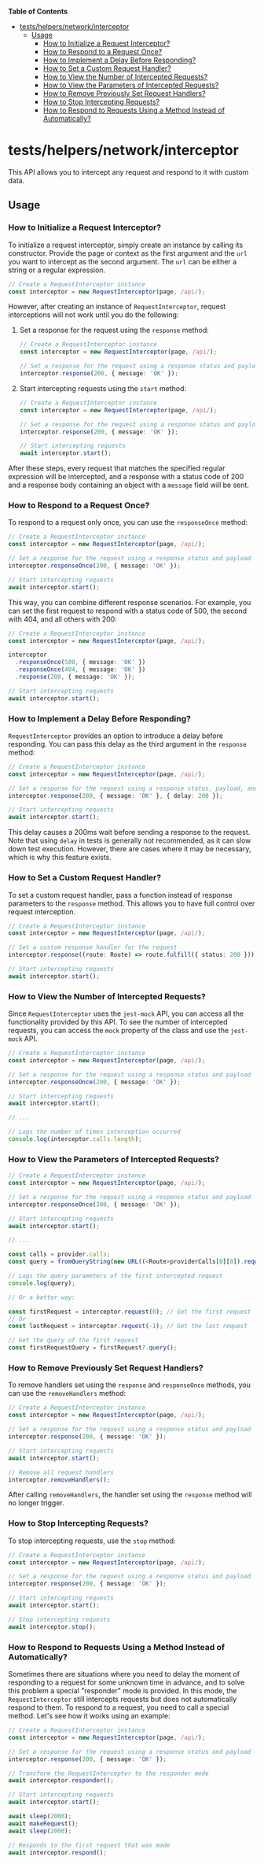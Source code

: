 <!-- START doctoc generated TOC please keep comment here to allow auto update -->
<!-- DON'T EDIT THIS SECTION, INSTEAD RE-RUN doctoc TO UPDATE -->
**Table of Contents**

- [tests/helpers/network/interceptor](#testshelpersnetworkinterceptor)
  - [Usage](#usage)
    - [How to Initialize a Request Interceptor?](#how-to-initialize-a-request-interceptor)
    - [How to Respond to a Request Once?](#how-to-respond-to-a-request-once)
    - [How to Implement a Delay Before Responding?](#how-to-implement-a-delay-before-responding)
    - [How to Set a Custom Request Handler?](#how-to-set-a-custom-request-handler)
    - [How to View the Number of Intercepted Requests?](#how-to-view-the-number-of-intercepted-requests)
    - [How to View the Parameters of Intercepted Requests?](#how-to-view-the-parameters-of-intercepted-requests)
    - [How to Remove Previously Set Request Handlers?](#how-to-remove-previously-set-request-handlers)
    - [How to Stop Intercepting Requests?](#how-to-stop-intercepting-requests)
    - [How to Respond to Requests Using a Method Instead of Automatically?](#how-to-respond-to-requests-using-a-method-instead-of-automatically)

<!-- END doctoc generated TOC please keep comment here to allow auto update -->

# tests/helpers/network/interceptor

This API allows you to intercept any request and respond to it with custom data.

## Usage

### How to Initialize a Request Interceptor?

To initialize a request interceptor, simply create an instance by calling its constructor. Provide the page or context as the first argument and the `url` you want to intercept as the second argument. The `url` can be either a string or a regular expression.

```typescript
// Create a RequestInterceptor instance
const interceptor = new RequestInterceptor(page, /api/);
```

However, after creating an instance of `RequestInterceptor`, request interceptions will not work until you do the following:

1. Set a response for the request using the `response` method:

   ```typescript
   // Create a RequestInterceptor instance
   const interceptor = new RequestInterceptor(page, /api/);

   // Set a response for the request using a response status and payload
   interceptor.response(200, { message: 'OK' });
   ```

2. Start intercepting requests using the `start` method:

   ```typescript
   // Create a RequestInterceptor instance
   const interceptor = new RequestInterceptor(page, /api/);

   // Set a response for the request using a response status and payload
   interceptor.response(200, { message: 'OK' });

   // Start intercepting requests
   await interceptor.start();
   ```

After these steps, every request that matches the specified regular expression will be intercepted, and a response with a status code of 200 and a response body containing an object with a `message` field will be sent.

### How to Respond to a Request Once?

To respond to a request only once, you can use the `responseOnce` method:

```typescript
// Create a RequestInterceptor instance
const interceptor = new RequestInterceptor(page, /api/);

// Set a response for the request using a response status and payload
interceptor.responseOnce(200, { message: 'OK' });

// Start intercepting requests
await interceptor.start();
```

This way, you can combine different response scenarios. For example, you can set the first request to respond with a status code of 500, the second with 404, and all others with 200:

```typescript
// Create a RequestInterceptor instance
const interceptor = new RequestInterceptor(page, /api/);

interceptor
  .responseOnce(500, { message: 'OK' })
  .responseOnce(404, { message: 'OK' })
  .response(200, { message: 'OK' });

// Start intercepting requests
await interceptor.start();
```

### How to Implement a Delay Before Responding?

`RequestInterceptor` provides an option to introduce a delay before responding. You can pass this delay as the third argument in the `response` method:

```typescript
// Create a RequestInterceptor instance
const interceptor = new RequestInterceptor(page, /api/);

// Set a response for the request using a response status, payload, and delay
interceptor.response(200, { message: 'OK' }, { delay: 200 });

// Start intercepting requests
await interceptor.start();
```

This delay causes a 200ms wait before sending a response to the request. Note that using `delay` in tests is generally not recommended, as it can slow down test execution. However, there are cases where it may be necessary, which is why this feature exists.

### How to Set a Custom Request Handler?

To set a custom request handler, pass a function instead of response parameters to the `response` method. This allows you to have full control over request interception.

```typescript
// Create a RequestInterceptor instance
const interceptor = new RequestInterceptor(page, /api/);

// Set a custom response handler for the request
interceptor.response((route: Route) => route.fulfill({ status: 200 }));

// Start intercepting requests
await interceptor.start();
```

### How to View the Number of Intercepted Requests?

Since `RequestInterceptor` uses the `jest-mock` API, you can access all the functionality provided by this API. To see the number of intercepted requests, you can access the `mock` property of the class and use the `jest-mock` API.

```typescript
// Create a RequestInterceptor instance
const interceptor = new RequestInterceptor(page, /api/);

// Set a response for the request using a response status and payload
interceptor.responseOnce(200, { message: 'OK' });

// Start intercepting requests
await interceptor.start();

// ...

// Logs the number of times interception occurred
console.log(interceptor.calls.length);
```

### How to View the Parameters of Intercepted Requests?

```typescript
// Create a RequestInterceptor instance
const interceptor = new RequestInterceptor(page, /api/);

// Set a response for the request using a response status and payload
interceptor.responseOnce(200, { message: 'OK' });

// Start intercepting requests
await interceptor.start();

// ...

const calls = provider.calls;
const query = fromQueryString(new URL((<Route>providerCalls[0][0]).request().url()).search);

// Logs the query parameters of the first intercepted request
console.log(query);

// Or a better way:

const firstRequest = interceptor.request(0); // Get the first request
// Or
const lastRequest = interceptor.request(-1); // Get the last request

// Get the query of the first request
const firstRequestQuery = firstRequest?.query();
```

### How to Remove Previously Set Request Handlers?

To remove handlers set using the `response` and `responseOnce` methods, you can use the `removeHandlers` method:

```typescript
// Create a RequestInterceptor instance
const interceptor = new RequestInterceptor(page, /api/);

// Set a response for the request using a response status and payload
interceptor.response(200, { message: 'OK' });

// Start intercepting requests
await interceptor.start();

// Remove all request handlers
interceptor.removeHandlers();
```

After calling `removeHandlers`, the handler set using the `response` method will no longer trigger.

### How to Stop Intercepting Requests?

To stop intercepting requests, use the `stop` method:

```typescript
// Create a RequestInterceptor instance
const interceptor = new RequestInterceptor(page, /api/);

// Set a response for the request using a response status and payload
interceptor.response(200, { message: 'OK' });

// Start intercepting requests
await interceptor.start();

// Stop intercepting requests
await interceptor.stop();
```

### How to Respond to Requests Using a Method Instead of Automatically?

Sometimes there are situations where you need to delay the moment of responding to a request for some unknown time in advance, and to solve this problem a special "responder" mode is provided.
In this mode, the `RequestInterceptor` still intercepts requests but does not automatically respond to them.
To respond to a request, you need to call a special method. Let's see how it works using an example:

```typescript
// Create a RequestInterceptor instance
const interceptor = new RequestInterceptor(page, /api/);

// Set a response for the request using a response status and payload
interceptor.response(200, { message: 'OK' });

// Transform the RequestInterceptor to the responder mode
await interceptor.responder();

// Start intercepting requests
await interceptor.start();

await sleep(2000);
await makeRequest();
await sleep(2000);

// Responds to the first request that was made
await interceptor.respond();
```
